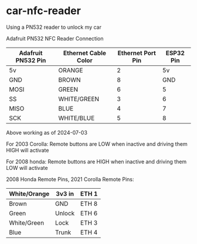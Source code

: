 # car-nfc-reader
 Using a PN532 reader to unlock my car

Adafruit PN532 NFC Reader Connection

| Adafruit PN532 Pin | Ethernet Cable Color | Ethernet Port Pin | ESP32 Pin |
| ------------------ | -------------------- | ----------------- | --------- |
| 5v                 | ORANGE               | 2                 |  5v       |
| GND                | BROWN                | 8                 |  GND      |
| MOSI               | GREEN                | 6                 |  5        |
| SS                 | WHITE/GREEN          | 3                 |  6        |
| MISO               | BLUE                 | 4                 |  7        |
| SCK                | WHITE/BLUE           | 5                 |  8        |

Above working as of 2024-07-03

For 2003 Corolla: Remote buttons are LOW when inactive and driving them HIGH will activate

For 2008 honda: Remote buttons are HIGH when inactive and driving them LOW will activate

2008 Honda Remote Pins,
2021 Corolla Remote Pins:

| White/Orange | 3v3 in | ETH 1 |
| ------------ | ------ | ----- |
| Brown        | GND    | ETH 8 |
| Green        | Unlock | ETH 6 |
| White/Green  | Lock   | ETH 3 |
| Blue         | Trunk  | ETH 4 |
